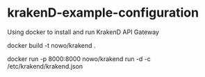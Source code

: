 # krakenD-example-configuration
Using docker to install and run KrakenD API Gateway

docker build -t nowo/krakend .

docker run -p 8000:8000 nowo/krakend run -d -c /etc/krakend/krakend.json
